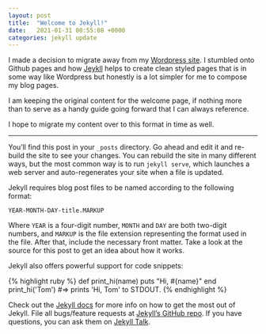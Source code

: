 ```yaml
---
layout: post
title:  "Welcome to Jekyll!"
date:   2021-01-31 00:55:08 +0000
categories: jekyll update
---
```


I made a decision to migrate away from my [Wordpress site][wordpresssite]. I stumbled onto Github pages and how [Jeykll][jekyll] helps to create clean styled pages that is in some way like Wordpress but honestly is a lot simpler for me to compose my blog pages.

I am keeping the original content for the welcome page, if nothing more than to serve as a handy guide going forward that I can always reference.

I hope to migrate my content over to this format in time as well.

---

You’ll find this post in your `_posts` directory. Go ahead and edit it and re-build the site to see your changes. You can rebuild the site in many different ways, but the most common way is to run `jekyll serve`, which launches a web server and auto-regenerates your site when a file is updated.

Jekyll requires blog post files to be named according to the following format:

`YEAR-MONTH-DAY-title.MARKUP`

Where `YEAR` is a four-digit number, `MONTH` and `DAY` are both two-digit numbers, and `MARKUP` is the file extension representing the format used in the file. After that, include the necessary front matter. Take a look at the source for this post to get an idea about how it works.

Jekyll also offers powerful support for code snippets:

{% highlight ruby %}
def print_hi(name)
  puts "Hi, #{name}"
end
print_hi('Tom')
#=> prints 'Hi, Tom' to STDOUT.
{% endhighlight %}

Check out the [Jekyll docs][jekyll-docs] for more info on how to get the most out of Jekyll. File all bugs/feature requests at [Jekyll’s GitHub repo][jekyll-gh]. If you have questions, you can ask them on [Jekyll Talk][jekyll-talk].

[jekyll]: https://jekyllrb.com/
[jekyll-docs]: https://jekyllrb.com/docs/home
[jekyll-gh]:   https://github.com/jekyll/jekyll
[jekyll-talk]: https://talk.jekyllrb.com/
[wordpresssite]: https://xiltch.wordpress.com/